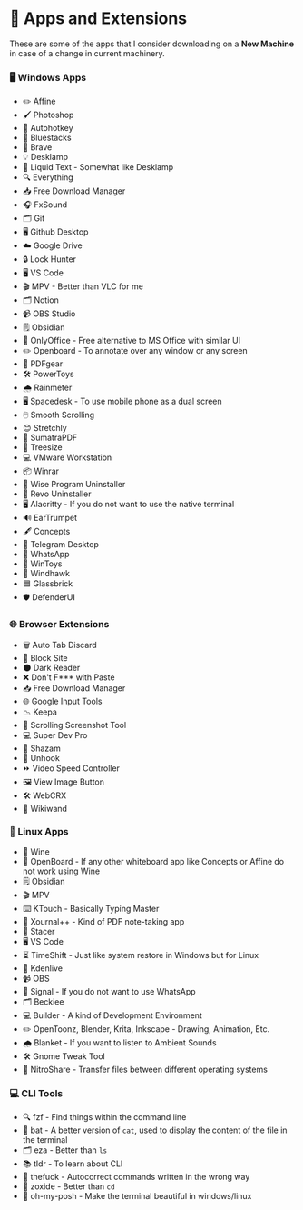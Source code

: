 # 📱 Apps and Extensions

These are some of the apps that I consider downloading on a **New Machine** in case of a change in current machinery.

### 🖥️ Windows Apps

- ✏️ Affine
- 🖌️ Photoshop
- 🔄 Autohotkey
- 📱 Bluestacks
- 🦁 Brave
- 💡 Desklamp
- 📝 Liquid Text - Somewhat like Desklamp
- 🔍 Everything
- 📥 Free Download Manager
- 🎧 FxSound
- 🗂️ Git
- 🖥️ Github Desktop
- ☁️ Google Drive
- 🔒 Lock Hunter
- 🖥️ VS Code
- 🎬 MPV - Better than VLC for me
- 🗂️ Notion
- 📹 OBS Studio
- 🗒️ Obsidian
- 📝 OnlyOffice - Free alternative to MS Office with similar UI
- ✏️ Openboard - To annotate over any window or any screen
- 📄 PDFgear
- 🛠️ PowerToys
- 🌧️ Rainmeter
- 🖥️ Spacedesk - To use mobile phone as a dual screen
- 🖱️ Smooth Scrolling
- 😊 Stretchly
- 📑 SumatraPDF
- 🌳 Treesize
- 💻 VMware Workstation
- 📦 Winrar
- 🧹 Wise Program Uninstaller
- 🧼 Revo Uninstaller 
- 🖥️ Alacritty - If you do not want to use the native terminal
- 🔊 EarTrumpet
- 🖋️ Concepts
- 💬 Telegram Desktop
- 💬 WhatsApp
- 🔧 WinToys
- 🦅 Windhawk
- 🟦 Glassbrick
- 🛡️ DefenderUI

### 🌐 Browser Extensions

- 🗑️ Auto Tab Discard
- 🚫 Block Site
- 🌑 Dark Reader
- ❌ Don't F\*\*\* with Paste
- 📥 Free Download Manager
- 🌐 Google Input Tools
- 📉 Keepa
- 📸 Scrolling Screenshot Tool
- 💻 Super Dev Pro
- 🎵 Shazam
- 🔗 Unhook
- ⏩ Video Speed Controller
- 🖼️ View Image Button
- 🛠️ WebCRX
- 📰 Wikiwand

### 🐧 Linux Apps

- 🍷 Wine
- 📝 OpenBoard - If any other whiteboard app like Concepts or Affine do not work using Wine
- 🗒️ Obsidian
- 🎬 MPV
- ⌨️ KTouch - Basically Typing Master
- 📝 Xournal++ - Kind of PDF note-taking app
- 🚀 Stacer
- 🖥️ VS Code
- ⏳ TimeShift - Just like system restore in Windows but for Linux
- 🎥 Kdenlive
- 📹 OBS
- 📱 Signal - If you do not want to use WhatsApp
- 🗂️ Beckiee
- 💻 Builder - A kind of Development Environment
- ✏️ OpenToonz, Blender, Krita, Inkscape - Drawing, Animation, Etc.
- 🌧️ Blanket - If you want to listen to Ambient Sounds
- 🛠️ Gnome Tweak Tool
- 🔄 NitroShare - Transfer files between different operating systems

### 💻 CLI Tools

- 🔍 fzf - Find things within the command line
- 📄 bat - A better version of `cat`, used to display the content of the file in the terminal
- 🗂️ eza - Better than `ls`
- 📚 tldr - To learn about CLI
- 🤦 thefuck - Autocorrect commands written in the wrong way
- 📂 zoxide - Better than `cd`
- 🌈 oh-my-posh - Make the terminal beautiful in windows/linux